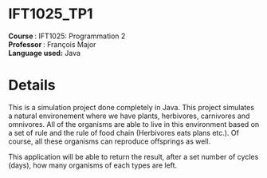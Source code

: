 # IFT1025_TP1
<div>
<b> Course </b>: IFT1025: Programmation 2<br>
<b> Professor </b>: François Major <br>
<b> Language used:</b> Java<br>
</div>

# Details

This is a simulation project done completely in Java. This project simulates a natural environement where we have plants, herbivores, carnivores and omnivores. 
All of the organisms are able to live in this environment based on a set of rule and the rule of food chain (Herbivores eats plans etc.). Of course, all
these organisms can reproduce offsprings as well.
<br>

This application will be able to return the result, after a set number of cycles (days), how many organisms of each types are left.
